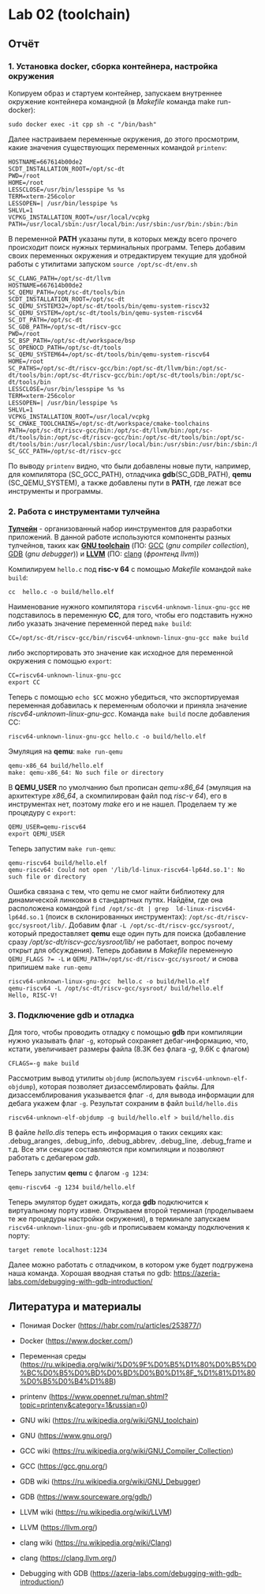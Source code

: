 # Lab 02 (toolchain)

## Отчёт

### 1. Установка docker, сборка контейнера, настройка окружения
    
Копируем образ и стартуем контейнер, запускаем внутреннее окружение контейнера командной (в *Makefile* команда make run-docker):
```
sudo docker exec -it cpp sh -c "/bin/bash"
```
Далее настраиваем переменные окружения, до этого просмотрим, какие значения существующих переменных командой `printenv`:
```
HOSTNAME=667614b00de2
SCDT_INSTALLATION_ROOT=/opt/sc-dt
PWD=/root
HOME=/root
LESSCLOSE=/usr/bin/lesspipe %s %s
TERM=xterm-256color
LESSOPEN=| /usr/bin/lesspipe %s
SHLVL=1
VCPKG_INSTALLATION_ROOT=/usr/local/vcpkg
PATH=/usr/local/sbin:/usr/local/bin:/usr/sbin:/usr/bin:/sbin:/bin
```
В переменной **PATH** указаны пути, в которых между всего прочего происходит поиск нужных терминальных программ. Теперь добавим своих переменных окружения и отредактируем текущие для удобной работы с утилитами запуском `source /opt/sc-dt/env.sh`

```
SC_CLANG_PATH=/opt/sc-dt/llvm
HOSTNAME=667614b00de2
SC_QEMU_PATH=/opt/sc-dt/tools/bin
SCDT_INSTALLATION_ROOT=/opt/sc-dt
SC_QEMU_SYSTEM32=/opt/sc-dt/tools/bin/qemu-system-riscv32
SC_QEMU_SYSTEM=/opt/sc-dt/tools/bin/qemu-system-riscv64
SC_DT_PATH=/opt/sc-dt
SC_GDB_PATH=/opt/sc-dt/riscv-gcc
PWD=/root
SC_BSP_PATH=/opt/sc-dt/workspace/bsp
SC_OPENOCD_PATH=/opt/sc-dt/tools
SC_QEMU_SYSTEM64=/opt/sc-dt/tools/bin/qemu-system-riscv64
HOME=/root
SC_PATHS=/opt/sc-dt/riscv-gcc/bin:/opt/sc-dt/llvm/bin:/opt/sc-dt/tools/bin:/opt/sc-dt/riscv-gcc/bin:/opt/sc-dt/tools/bin:/opt/sc-dt/tools/bin
LESSCLOSE=/usr/bin/lesspipe %s %s
TERM=xterm-256color
LESSOPEN=| /usr/bin/lesspipe %s
SHLVL=1
VCPKG_INSTALLATION_ROOT=/usr/local/vcpkg
SC_CMAKE_TOOLCHAINS=/opt/sc-dt/workspace/cmake-toolchains
PATH=/opt/sc-dt/riscv-gcc/bin:/opt/sc-dt/llvm/bin:/opt/sc-dt/tools/bin:/opt/sc-dt/riscv-gcc/bin:/opt/sc-dt/tools/bin:/opt/sc-dt/tools/bin:/usr/local/sbin:/usr/local/bin:/usr/sbin:/usr/bin:/sbin:/bin
SC_GCC_PATH=/opt/sc-dt/riscv-gcc
```
По выводу `printenv` видно, что были добавлены новые пути, например, для компилятора (SC_GCC_PATH), отладчика **gdb**(SC_GDB_PATH), **qemu** (SC_QEMU_SYSTEM), а также добавлены пути в **PATH**, где лежат все инструменты и программы.

### 2. Работа с инструментами тулчейна
[**Тулчейн**](https://ru.wikipedia.org/wiki/Toolchain) - организованный набор иинструментов для разработки приложений. В данной работе используются компоненты разных тулчейнов, таких как [**GNU toolchain**](https://www.gnu.org/) (ПО: [GCC](https://gcc.gnu.org/) (*gnu compiler collection*), [GDB](https://www.sourceware.org/gdb/) (*gnu debugger*)) и [**LLVM**](https://llvm.org/) (ПО: [clang](https://clang.llvm.org/) (*фронтенд llvm*))

Компилируем `hello.c` под **risc-v 64** с помощью *Makefile* командой `make build`:
```
cc  hello.c -o build/hello.elf
```
 Наименование нужного компилятора `riscv64-unknown-linux-gnu-gcc` не подставилось в переменную **СС**, для того, чтобы его подставить нужно либо указать значение переменной перед `make build`:
```
CC=/opt/sc-dt/riscv-gcc/bin/riscv64-unknown-linux-gnu-gcc make build
```
либо экспортировать это значение как исходное для переменной окружения с помощью `export`:
```
CC=riscv64-unknown-linux-gnu-gcc
export CC
```
Теперь с помощью `echo $CC` можно убедиться, что экспортируемая переменная добавилась к переменным оболочки и приняла значение *riscv64-unknown-linux-gnu-gcc*. Команда `make build` после добавления CC:
```
riscv64-unknown-linux-gnu-gcc hello.c -o build/hello.elf
```

Эмуляция на  **qemu**: `make run-qemu`
```
qemu-x86_64 build/hello.elf
make: qemu-x86_64: No such file or directory
```
В **QEMU_USER** по умолчанию был прописан *qemu-x86_64* (эмуляция на архитектуре *x86_64*, а скомпилирован файл под *risc-v 64*), его в инструментах нет, поэтому *make* его и не нашел. Проделаем ту же процедуру с `export`:
```
QEMU_USER=qemu-riscv64
export QEMU_USER
```
Теперь запустим `make run-qemu`:
```
qemu-riscv64 build/hello.elf
qemu-riscv64: Could not open '/lib/ld-linux-riscv64-lp64d.so.1': No such file or directory
```
Ошибка связана с тем, что qemu не смог найти библиотеку для динамической линковки в стандартных путях. Найдём, где она расположена командой `find /opt/sc-dt | grep  ld-linux-riscv64-lp64d.so.1` (поиск в склонированных инструментах): `/opt/sc-dt/riscv-gcc/sysroot/lib/`. Добавим флаг `-L /opt/sc-dt/riscv-gcc/sysroot/`, который предоставляет **qemu** еще один путь для поиска (добавление сразу */opt/sc-dt/riscv-gcc/sysroot/lib/* не работает, вопрос почему открыт для обсуждения). Теперь добавим в *Makefile* переменную `QEMU_FLAGS ?= -L` и `QEMU_PATH=/opt/sc-dt/riscv-gcc/sysroot/` и снова припишем `make run-qemu`
```
riscv64-unknown-linux-gnu-gcc  hello.c -o build/hello.elf
qemu-riscv64 -L /opt/sc-dt/riscv-gcc/sysroot/ build/hello.elf
Hello, RISC-V!
```

### 3. Подключение gdb и отладка

Для того, чтобы проводить отладку с помощью **gdb** при компиляции нужно указывать флаг `-g`, который сохраняет дебаг-информацию, что, кстати, увеличивает размеры файла (8.3K без флага *-g*, 9.6К с флагом)
```
CFLAGS=-g make build
```
Рассмотрим вывод утилиты `objdump` (используем `riscv64-unknown-elf-objdump`), которая позволяет дизассемблировать файлы. Для дизассемблирования указывается флаг `-d`, для вывода информации для дебага укажем флаг `-g`. Результат сохраним в файл `build/hello.dis`
```
riscv64-unknown-elf-objdump -g build/hello.elf > build/hello.dis
```
В файлe *hello.dis* теперь есть информация о таких секциях как: .debug_aranges, .debug_info, .debug_abbrev, .debug_line, .debug_frame и т.д. Все эти секции составляются при компиляции и позволяют работать с дебагером *gdb*.

Теперь запустим **qemu** c флагом `-g 1234`:
```
qemu-riscv64 -g 1234 build/hello.elf
```
Теперь эмулятор будет ожидать, когда **gdb** подключится к виртуальному порту извне. Открываем второй терминал (проделываем те же процедуры настройки окружения), в терминале запускаем `riscv64-unknown-linux-gnu-gdb` и прописываем команду подключения к порту:
```
target remote localhost:1234
```

Далее можно работать с отладчиком, в котором уже будет подгружена наша команда. Хорошая вводная статья по gdb: https://azeria-labs.com/debugging-with-gdb-introduction/
## Литература и материалы 
- Понимая Docker (https://habr.com/ru/articles/253877/)
- Docker (https://www.docker.com/)
- Переменная среды (https://ru.wikipedia.org/wiki/%D0%9F%D0%B5%D1%80%D0%B5%D0%BC%D0%B5%D0%BD%D0%BD%D0%B0%D1%8F_%D1%81%D1%80%D0%B5%D0%B4%D1%8B)
- printenv (https://www.opennet.ru/man.shtml?topic=printenv&category=1&russian=0)

- GNU wiki (https://ru.wikipedia.org/wiki/GNU_toolchain)
- GNU (https://www.gnu.org/)
- GCC wiki (https://ru.wikipedia.org/wiki/GNU_Compiler_Collection)
- GCC (https://gcc.gnu.org/)
- GDB wiki (https://ru.wikipedia.org/wiki/GNU_Debugger)
- GDB (https://www.sourceware.org/gdb/)

- LLVM wiki (https://ru.wikipedia.org/wiki/LLVM)
- LLVM (https://llvm.org/)
- clang wiki (https://ru.wikipedia.org/wiki/Clang)
- clang (https://clang.llvm.org/)

- Debugging with GDB (https://azeria-labs.com/debugging-with-gdb-introduction/)